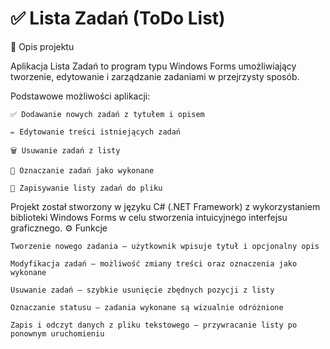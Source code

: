 # ✅ Lista Zadań (ToDo List)
📌 Opis projektu

Aplikacja Lista Zadań to program typu Windows Forms umożliwiający tworzenie, edytowanie i zarządzanie zadaniami w przejrzysty sposób.

Podstawowe możliwości aplikacji:

    ✅ Dodawanie nowych zadań z tytułem i opisem

    ✏️ Edytowanie treści istniejących zadań

    🗑️ Usuwanie zadań z listy

    📌 Oznaczanie zadań jako wykonane

    💾 Zapisywanie listy zadań do pliku

Projekt został stworzony w języku C# (.NET Framework) z wykorzystaniem biblioteki Windows Forms w celu stworzenia intuicyjnego interfejsu graficznego.
⚙️ Funkcje

    Tworzenie nowego zadania – użytkownik wpisuje tytuł i opcjonalny opis

    Modyfikacja zadań – możliwość zmiany treści oraz oznaczenia jako wykonane

    Usuwanie zadań – szybkie usunięcie zbędnych pozycji z listy

    Oznaczanie statusu – zadania wykonane są wizualnie odróżnione

    Zapis i odczyt danych z pliku tekstowego – przywracanie listy po ponownym uruchomieniu
